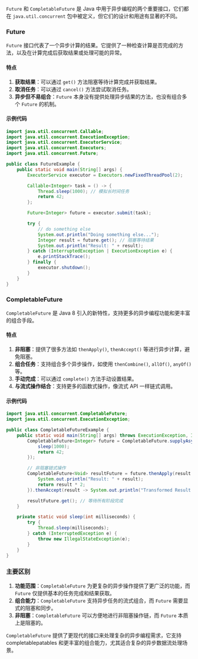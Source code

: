 `Future` 和 `CompletableFuture` 是 Java 中用于异步编程的两个重要接口，它们都在 `java.util.concurrent` 包中被定义，但它们的设计和用途有显著的不同。

### Future

`Future` 接口代表了一个异步计算的结果。它提供了一种检查计算是否完成的方法，以及在计算完成后获取结果或处理可能的异常。

#### 特点

1. **获取结果**：可以通过 `get()` 方法阻塞等待计算完成并获取结果。
2. **取消任务**：可以通过 `cancel()` 方法尝试取消任务。
3. **异步但不易组合**：`Future` 本身没有提供处理异步结果的方法，也没有组合多个 `Future` 的机制。

#### 示例代码

```java
import java.util.concurrent.Callable;  
import java.util.concurrent.ExecutionException;  
import java.util.concurrent.ExecutorService;  
import java.util.concurrent.Executors;  
import java.util.concurrent.Future;  

public class FutureExample {  
    public static void main(String[] args) {  
        ExecutorService executor = Executors.newFixedThreadPool(2);  

        Callable<Integer> task = () -> {  
            Thread.sleep(1000); // 模拟长时间任务  
            return 42;  
        };  

        Future<Integer> future = executor.submit(task);  

        try {  
            // do something else  
            System.out.println("Doing something else...");  
            Integer result = future.get(); // 阻塞等待结果  
            System.out.println("Result: " + result);  
        } catch (InterruptedException | ExecutionException e) {  
            e.printStackTrace();  
        } finally {  
            executor.shutdown();  
        }  
    }  
}
```

### CompletableFuture

`CompletableFuture` 是 Java 8 引入的新特性，支持更多的异步编程功能和更丰富的组合手段。

#### 特点

1. **非阻塞**：提供了很多方法如 `thenApply()`, `thenAccept()` 等进行异步计算，避免阻塞。
2. **组合任务**：支持组合多个异步操作，如使用 `thenCombine()`, `allOf()`, `anyOf()` 等。
3. **手动完成**：可以通过 `complete()` 方法手动设置结果。
4. **与流式操作结合**：支持更多的函数式操作，像流式 API 一样链式调用。

#### 示例代码

```java
import java.util.concurrent.CompletableFuture;  
import java.util.concurrent.ExecutionException;  

public class CompletableFutureExample {  
    public static void main(String[] args) throws ExecutionException, InterruptedException {  
        CompletableFuture<Integer> future = CompletableFuture.supplyAsync(() -> {  
            sleep(1000);  
            return 42;  
        });  

        // 非阻塞链式操作  
        CompletableFuture<Void> resultFuture = future.thenApply(result -> {  
            System.out.println("Result: " + result);  
            return result * 2;  
        }).thenAccept(result -> System.out.println("Transformed Result: " + result));  

        resultFuture.get(); // 等待所有阶段完成  
    }  

    private static void sleep(int milliseconds) {  
        try {  
            Thread.sleep(milliseconds);  
        } catch (InterruptedException e) {  
            throw new IllegalStateException(e);  
        }  
    }  
}
```

### 主要区别

1. **功能范围**：`CompletableFuture` 为更复杂的异步操作提供了更广泛的功能，而 `Future` 仅提供基本的任务完成和结果获取。
2. **组合能力**：`CompletableFuture` 支持异步任务的流式组合，而 `Future` 需要显式的阻塞和同步。
3. **非阻塞**：`CompletableFuture` 可以方便地进行非阻塞操作链，而 `Future` 本质上是阻塞的。

`CompletableFuture` 提供了更现代的接口来处理复杂的异步编程需求，它支持 completablepatables 和更丰富的组合能力，尤其适合复杂的异步数据流处理场景。
